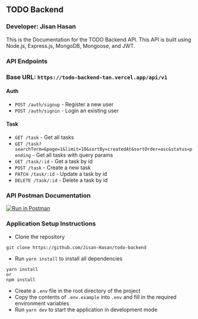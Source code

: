 ## TODO Backend

### Developer: Jisan Hasan

This is the Documentation for the TODO Backend API. This API is built using Node.js, Express.js, MongoDB, Mongoose, and JWT.

### API Endpoints
### Base URL: `https://todo-backend-tan.vercel.app/api/v1`
#### Auth
- `POST /auth/signup` - Register a new user
- `POST /auth/signin` - Login an existing user

#### Task
- `GET /task` - Get all tasks
- `GET /task?searchTerm=&page=1&limit=10&sortBy=createdAt&sortOrder=asc&status=pending` - Get all tasks with query params
- `GET /task/:id` - Get a task by id
- `POST /task` - Create a new task
- `PATCH /task/:id` - Update a task by id
- `DELETE /task/:id` - Delete a task by id


### API Postman Documentation
[![Run in Postman](https://run.pstmn.io/button.svg)](https://app.getpostman.com/run-collection/19592116-7300289b-8d33-442b-acaf-fbbca28e7831?action=collection%2Ffork&source=rip_markdown&collection-url=entityId%3D19592116-7300289b-8d33-442b-acaf-fbbca28e7831%26entityType%3Dcollection%26workspaceId%3D9d49722c-4462-48f2-96c4-12bff3a0e61c)

### Application Setup Instructions
- Clone the repository
```
git clone https://github.com/Jisan-Hasan/todo-backend
```
- Run `yarn install` to install all dependencies
```
yarn install
or
npm install
```
- Create a `.env` file in the root directory of the project
- Copy the contents of `.env.example` into `.env` and fill in the required environment variables
- Run `yarn dev` to start the application in development mode





